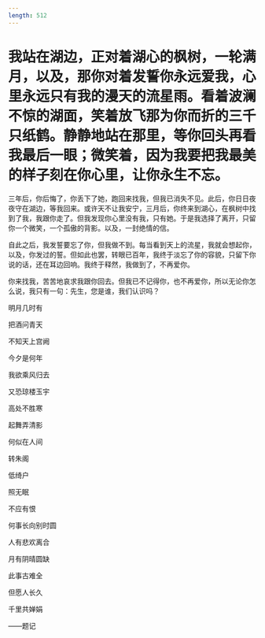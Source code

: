 ```yaml
---
length: 512
---
```


# 我站在湖边，正对着湖心的枫树，一轮满月，以及，那你对着发誓你永远爱我，心里永远只有我的漫天的流星雨。看着波澜不惊的湖面，笑着放飞那为你而折的三千只纸鹤。静静地站在那里，等你回头再看我最后一眼；微笑着，因为我要把我最美的样子刻在你心里，让你永生不忘。

三年后，你后悔了，你丢下了她，跑回来找我，但我已消失不见。此后，你日日夜夜守在湖边，等我回来。或许天不让我安宁，三月后，你终来到湖心，在枫树中找到了我，我跟你走了。但我发现你心里没有我，只有她。于是我选择了离开，只留你一个微笑，一个孤傲的背影。以及，一封绝情的信。

自此之后，我发誓要忘了你，但我做不到。每当看到天上的流星，我就会想起你，以及，你发过的誓。但如此也罢，转眼已百年，我终于淡忘了你的容貌，只留下你说的话，还在耳边回响。我终于释然，我做到了，不再爱你。

你来找我，苦苦地哀求我跟你回去。但我已不记得你，也不再爱你，所以无论你怎么说，我只有一句：先生，您是谁，我们认识吗？

明月几时有

把酒问青天

不知天上宫阙

今夕是何年

我欲乘风归去

又恐琼楼玉宇

高处不胜寒

起舞弄清影

何似在人间

转朱阁

低绮户

照无眠

不应有恨

何事长向别时圆

人有悲欢离合

月有阴晴圆缺

此事古难全

但愿人长久

千里共婵娟

——题记

